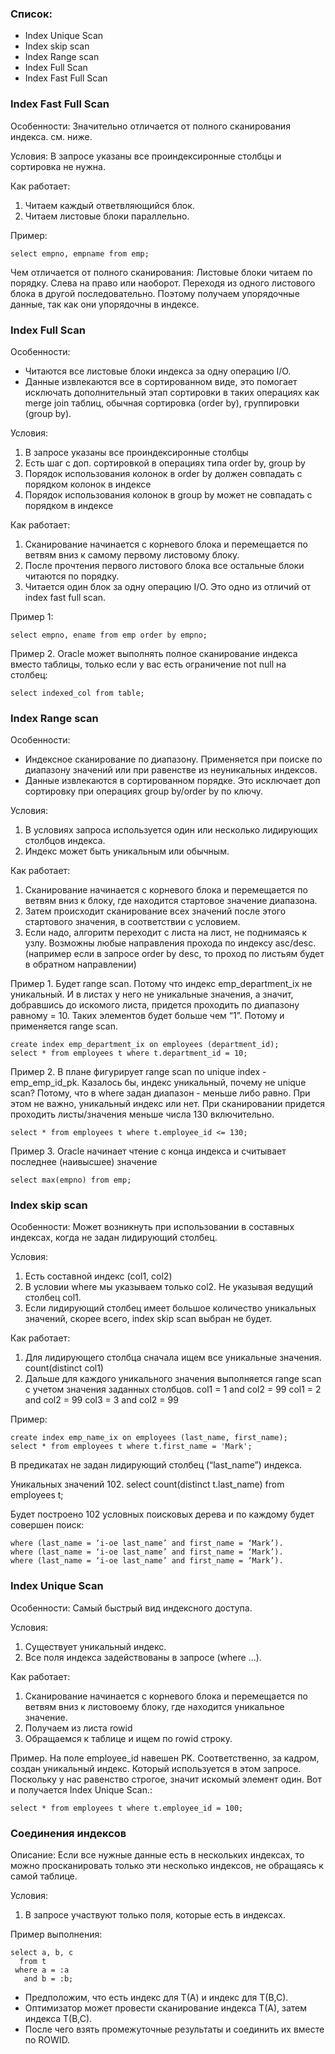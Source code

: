 ### Список:
  - Index Unique Scan
  - Index skip scan
  - Index Range scan
  - Index Full Scan
  - Index Fast Full Scan


### Index Fast Full Scan
Особенности: Значительно отличается от полного сканирования индекса. см. ниже.

Условия: В запросе указаны все проиндексиронные столбцы и сортировка не нужна.

Как работает: 
  1. Читаем каждый ответвляющийся блок.
  2. Читаем листовые блоки параллельно.

Пример: 
````
select empno, empname from emp;
````

Чем отличается от полного сканирования: Листовые блоки читаем по порядку. Слева на право или наоборот. Переходя из одного листового блока в другой последовательно. Поэтому получаем упорядочные данные, так как они упорядочны в индексе.


### Index Full Scan
Особенности: 
  - Читаются все листовые блоки индекса за одну операцию I/O.
  - Данные извлекаются все в сортированном виде, это помогает исключать дополнительный этап сортировки в таких операциях как merge join таблиц, обычная сортировка (order by), группировки (group by).

Условия:
  1. В запросе указаны все проиндексиронные столбцы
  2. Есть шаг с доп. сортировкой в операциях типа order by, group by
  3. Порядок использования колонок в order by должен совпадать с порядком колонок в индексе
  4. Порядок использования колонок в group by может не совпадать с порядком в индексе

Как работает:
  1. Сканирование начинается с корневого блока и перемещается по ветвям вниз к самому первому листовому блоку. 
  2. После прочтения первого листового блока все остальные блоки читаются по порядку.
  3. Читается один блок за одну операцию I/O. Это одно из отличий от index fast full scan.


Пример 1:
````
select empno, ename from emp order by empno;
````

Пример 2. Oracle может выполнять полное сканирование индекса вместо таблицы, только если у вас есть ограничение not null на столбец:
````
select indexed_col from table;
````


### Index Range scan
Особенности: 
  - Индексное сканирование по диапазону. Применяется при поиске по диапазону значений или при равенстве из неуникальных индексов.
  - Данные извлекаются в сортированном порядке. Это исключает доп сортировку при операциях group by/order by по ключу.

Условия:
  1. В условиях запроса используется один или несколько лидирующих столбцов индекса.
  2. Индекс может быть уникальным или обычным.

Как работает:
  1. Сканирование начинается с корневого блока и перемещается по ветвям вниз к блоку, где находится стартовое значение диапазона. 
  2. Затем происходит сканирование всех значений после этого стартового значения, в соответствии с условием. 
  3. Если надо, алгоритм переходит с листа на лист, не поднимаясь к узлу. Возможны любые направления прохода по индексу asc/desc.(например если в запросе order by desc, то проход по листьям будет в обратном направлении)
  
Пример 1. Будет range scan. Потому что индекс emp_department_ix не уникальный. И в листах у него не уникальные значения, а значит, добравшись до искомого листа, придется проходить по диапазону равному = 10. Таких элементов будет больше чем “1”. Потому и применяется range scan.
````
create index emp_department_ix on employees (department_id);
select * from employees t where t.department_id = 10;
````

Пример 2. В плане фигурирует range scan по unique index - emp_emp_id_pk. Казалось бы, индекс уникальный, почему не unique scan? Потому, что в where задан диапазон - меньше либо равно. При этом не важно, уникальный индекс или нет. При сканировании придется проходить листы/значения меньше числа 130 включительно.
````
select * from employees t where t.employee_id <= 130;
````

Пример 3. Oracle начинает чтение с конца индекса и считывает последнее (наивысшее) значение
````
select max(empno) from emp;
````


### Index skip scan
Особенности: Может возникнуть при использовании в составных индексах, когда не задан лидирующий столбец.

Условия:
  1. Есть составной индекс (col1, col2)
  2. В условии where мы указываем только col2. Не указывая ведущий столбец col1.
  3. Если лидирующий столбец имеет большое количество уникальных значений, скорее всего, index skip scan выбран не будет.

Как работает:
  1. Для лидирующего столбца сначала ищем все уникальные значения. count(distinct col1)
  2. Дальше для каждого уникального значения выполняется range scan с учетом значения заданных столбцов.
     сol1 = 1 and col2 = 99
     col1 = 2 and col2 = 99
     col3 = 3 and col2 = 99 

Пример:
````
create index emp_name_ix on employees (last_name, first_name);
select * from employees t where t.first_name = 'Mark';
````

В предикатах не задан лидирующий столбец (“last_name”) индекса.

Уникальных значений 102. select count(distinct t.last_name) from employees t;

Будет построено 102 условных поисковых дерева и по каждому будет совершен поиск:
````
where (last_name = ‘i-ое last_name’ and first_name = ‘Mark’).
where (last_name = ‘i-ое last_name’ and first_name = ‘Mark’).
where (last_name = ‘i-ое last_name’ and first_name = ‘Mark’).
````


### Index Unique Scan
Особенности: Самый быстрый вид индексного доступа.

Условия: 
  1. Существует уникальный индекс.
  2. Все поля индекса задействованы в запросе (where …).

Как работает:
  1. Сканирование начинается с корневого блока и перемещается по ветвям вниз к листовоему блоку, где находится уникальное значение. 
  2. Получаем из листа rowid
  3. Обращаемся к таблице и ищем по rowid строку. 


Пример. На поле employee_id навешен PK. Соответственно, за кадром, создан уникальный индекс. Который используется в этом запросе. Поскольку у нас равенство строгое, значит искомый элемент один. Вот и получается Index Unique Scan.: 
````
select * from employees t where t.employee_id = 100;
````



### Соединения индексов
Описание: Если все нужные данные есть в нескольких индексах, то можно просканировать только эти несколько индексов, не обращаясь к самой таблице.

Условия:
  1. В запросе участвуют только поля, которые есть в индексах.

Пример выполнения:
````
select a, b, c
  from t
 where a = :a
   and b = :b;
````

  - Предположим, что есть индекс для Т(А) и индекс для Т(В,С).
  - Оптимизатор может провести сканирование индекса Т(А), затем индекса Т(В,С). 
  - После чего взять промежуточные результаты и соединить их вместе по ROWID.

